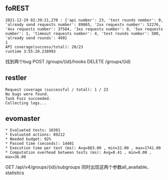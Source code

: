 
## foREST
```
2021-12-29 02:39:21,270 : {'api number': 23, 'test rounds nember': 0, 'already send requests number': 89865, '2xx requests number': 52276, '4xx requests number': 37584, '3xx requests number': 0, '5xx requests number': 1, 'timeout requests number': 4, 'test rounds number': 500, 'already send rounds': 499}
1
API coverage(success/total): 20/23
runtime 3:55:20.238993
```
找到两个bug
POST /groups/{id}/hooks
DELETE /groups/{id}
## restler
```
Request coverage (successful / total): 1 / 23
No bugs were found.
Task Fuzz succeeded.
Collecting logs...
```

## evomaster
```
* Evaluated tests: 16301
* Evaluated actions: 89212
* Needed budget: 92%
* Passed time (seconds): 14401
* Execution time per test (ms): Avg=883.00 , min=22.00 , max=1741.00
* Computation overhead between tests (ms): Avg=0.41 , min=0.00 , max=36.00
```
GET /api/v4/groups/{id}/subgroups 同时出现这两个参数all_available、statistics
